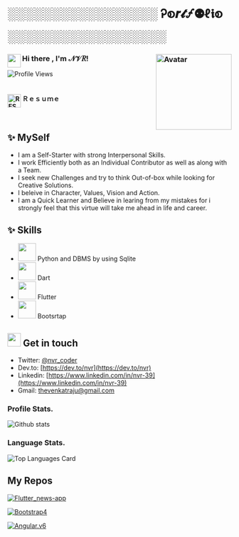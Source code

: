 # ░░░░░░░░░░░░░░░░░ Ꭾစ𝒓𝓽🝡⚉ℓ𝖎စ ░░░░░░░░░░░░░░░░░░

### Hi there , <img align="left" height = "30" width = "30" alt="" src= "https://github.com/nvrr/https-github.com-nvrr-nvrr/blob/main/assets/images/photo_2021-02-06_10-55-57.jpg"/> I'm  𝒩𝒱𝑅! <img height = "170" width = "170" align="right" src="https://github.com/nvrr/https-github.com-nvrr-nvrr/blob/main/assets/images/photo_2021-02-06_10-56-20.jpg" alt="Avatar" > 
 ![Profile Views](https://komarev.com/ghpvc/?username=nvrr)
 </br>
 </br>
 #### Ｒｅｓｕｍｅ<a href="https://drive.google.com/file/d/1IcBxGDjYaOYE8O5jSfKER1IXtBp86Sb1/view?usp=drivesdk"><img align="left" height = "30" width = "30" alt="RESUME" src= "https://github.com/nvrr/https-github.com-nvrr-nvrr/blob/main/assets/resumeIcons/15-14-38-resume-48.png"/></a>
 </br>
 
## ✨ MySelf  
- I am a Self-Starter with strong Interpersonal Skills. 
- I work Efficiently both as an Individual Contributor as well as along with a Team.
- I seek new Challenges and try to think Out-of-box while looking for Creative Solutions.
- I beleive in Character, Values, Vision and Action.
- I am a Quick Learner and Believe in learing from my mistakes for i strongly feel that this 
  virtue will take me ahead in life and career.
  
## ✨ Skills
- <code><img height="40" src="https://github.com/nvrr/https-github.com-nvrr-nvrr/blob/main/assets/python.png"></code> Python and DBMS by using Sqlite
- <code><img height="40" src="https://github.com/nvrr/https-github.com-nvrr-nvrr/blob/main/assets/dart.png"></code> Dart
-  <code><img height="40" src="https://github.com/nvrr/https-github.com-nvrr-nvrr/blob/main/assets/flutter.png"></code> Flutter
- <code><img height="40" src="https://github.com/nvrr/https-github.com-nvrr-nvrr/blob/main/assets/bootstrap.png"></code> Bootsrtap


## <img  height = "30" width = "30" src= "https://github.com/nvrr/https-github.com-nvrr-nvrr/blob/main/assets/images/photo_2021-02-06_11-39-46.jpg"/> Get in touch
- Twitter: [@nvr_coder](https://twitter.com/nvr_coder)
- Dev.to: [https://dev.to/nvr](https://dev.to/nvr)
- Linkedin: [https://www.linkedin.com/in/nvr-39](https://www.linkedin.com/in/nvr-39)
- Gmail: [thevenkatraju@gmail.com](thevenkatraju@gmail.com)

### Profile Stats.
![Github stats](https://github-readme-stats.vercel.app/api?username=nvrr&theme=buefy&show_icons=true&count_private=true)


### Language Stats.

![Top Languages Card](https://github-readme-stats.vercel.app/api/top-langs/?username=nvrr&theme=buefy&layout=compact)

## My Repos

[![Flutter_news-app](https://github-readme-stats.vercel.app/api/pin/?username=nvrr&theme=buefy&repo=Flutter_news-app&show_owner=true)](https://github.com/nvrr/Flutter_news-app)

[![Bootstrap4](https://github-readme-stats.vercel.app/api/pin/?username=nvrr&theme=buefy&repo=Bootstrap4&show_owner=true)](https://github.com/nvrr/Bootstrap4)

[![Angular.v6](https://github-readme-stats.vercel.app/api/pin/?username=nvrr&theme=buefy&repo=Angular.v6&show_owner=true)](https://github.com/nvrr/Angular.v6) 
